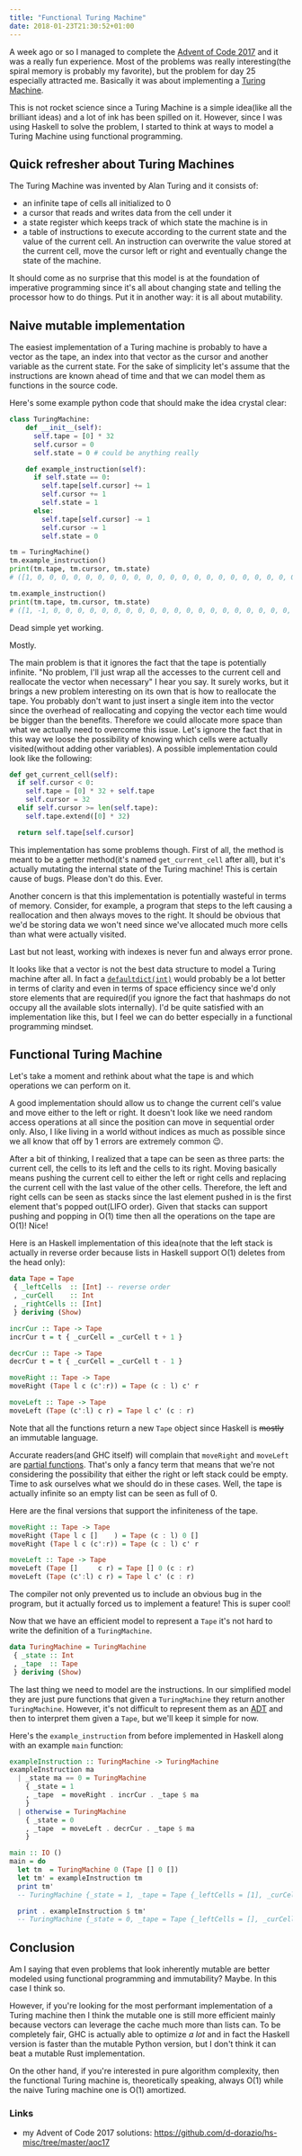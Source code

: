 ```yaml
---
title: "Functional Turing Machine"
date: 2018-01-23T21:30:52+01:00
---
```


A week ago or so I managed to complete the [Advent of Code
2017](http://adventofcode.com/2017) and it was a really fun experience. Most of
the problems was really interesting(the spiral memory is probably my favorite),
but the problem for day 25 especially attracted me. Basically it was about
implementing a [Turing Machine](https://en.wikipedia.org/wiki/Turing_machine).

This is not rocket science since a Turing Machine is a simple idea(like all the
brilliant ideas) and a lot of ink has been spilled on it. However, since I was
using Haskell to solve the problem, I started to think at ways to model a Turing
Machine using functional programming.

## Quick refresher about Turing Machines

The Turing Machine was invented by Alan Turing and it consists of:

- an infinite tape of cells all initialized to 0
- a cursor that reads and writes data from the cell under it
- a state register which keeps track of which state the machine is in
- a table of instructions to execute according to the current state and the
  value of the current cell. An instruction can overwrite the value stored at
  the current cell, move the cursor left or right and eventually change the
  state of the machine.

It should come as no surprise that this model is at the foundation of imperative
programming since it's all about changing state and telling the processor how to
do things. Put it in another way: it is all about mutability.

## Naive mutable implementation

The easiest implementation of a Turing machine is probably to have a vector as
the tape, an index into that vector as the cursor and another variable as the
current state. For the sake of simplicity let's assume that the instructions are
known ahead of time and that we can model them as functions in the source code.

Here's some example python code that should make the idea crystal clear:

```python
class TuringMachine:
    def __init__(self):
      self.tape = [0] * 32
      self.cursor = 0
      self.state = 0 # could be anything really

    def example_instruction(self):
      if self.state == 0:
        self.tape[self.cursor] += 1
        self.cursor += 1
        self.state = 1
      else:
        self.tape[self.cursor] -= 1
        self.cursor -= 1
        self.state = 0

tm = TuringMachine()
tm.example_instruction()
print(tm.tape, tm.cursor, tm.state)
# ([1, 0, 0, 0, 0, 0, 0, 0, 0, 0, 0, 0, 0, 0, 0, 0, 0, 0, 0, 0, 0, 0, 0, 0, 0, 0, 0, 0, 0, 0, 0, 0], 1, 1)

tm.example_instruction()
print(tm.tape, tm.cursor, tm.state)
# ([1, -1, 0, 0, 0, 0, 0, 0, 0, 0, 0, 0, 0, 0, 0, 0, 0, 0, 0, 0, 0, 0, 0, 0, 0, 0, 0, 0, 0, 0, 0, 0], 0, 0)
```

Dead simple yet working.

Mostly.

The main problem is that it ignores the fact that the tape is potentially
infinite. "No problem, I'll just wrap all the accesses to the current cell and
reallocate the vector when necessary" I hear you say. It surely works, but it
brings a new problem interesting on its own that is how to reallocate the tape.
You probably don't want to just insert a single item into the vector since the
overhead of reallocating and copying the vector each time would be bigger than
the benefits. Therefore we could allocate more space than what we actually need
to overcome this issue. Let's ignore the fact that in this way we loose the
possibility of knowing which cells were actually visited(without adding other
variables). A possible implementation could look like the following:

```python
def get_current_cell(self):
  if self.cursor < 0:
    self.tape = [0] * 32 + self.tape
    self.cursor = 32
  elif self.cursor >= len(self.tape):
    self.tape.extend([0] * 32)

  return self.tape[self.cursor]
```

This implementation has some problems though. First of all, the method is meant
to be a getter method(it's named `get_current_cell` after all), but it's
actually mutating the internal state of the Turing machine! This is certain
cause of bugs. Please don't do this. Ever.

Another concern is that this implementation is potentially wasteful in terms of
memory. Consider, for example, a program that steps to the left causing a
reallocation and then always moves to the right. It should be obvious that we'd
be storing data we won't need since we've allocated much more cells than what
were actually visited.

Last but not least, working with indexes is never fun and always error prone.

It looks like that a vector is not the best data structure to model a Turing
machine after all. In fact a
[`defaultdict(int)`](https://docs.python.org/3/library/collections.html) would
probably be a lot better in terms of clarity and even in terms of space
efficiency since we'd only store elements that are required(if you ignore the
fact that hashmaps do not occupy all the available slots internally). I'd be
quite satisfied with an implementation like this, but I feel we can do better
especially in a functional programming mindset.

## Functional Turing Machine

Let's take a moment and rethink about what the tape is and which operations we
can perform on it.

A good implementation should allow us to change the current cell's value and
move either to the left or right. It doesn't look like we need random access
operations at all since the position can move in sequential order only. Also, I
like living in a world without indices as much as possible since we all know
that off by 1 errors are extremely common :wink:.

After a bit of thinking, I realized that a tape can be seen as three parts: the
current cell, the cells to its left and the cells to its right. Moving basically
means pushing the current cell to either the left or right cells and replacing
the current cell with the last value of the other cells. Therefore, the left and
right cells can be seen as stacks since the last element pushed in is the first
element that's popped out(LIFO order). Given that stacks can support pushing and
popping in O(1) time then all the operations on the tape are O(1)! Nice!

Here is an Haskell implementation of this idea(note that the left stack is
actually in reverse order because lists in Haskell support O(1) deletes from the
head only):

```haskell
data Tape = Tape
 { _leftCells  :: [Int] -- reverse order
 , _curCell    :: Int
 , _rightCells :: [Int]
 } deriving (Show)

incrCur :: Tape -> Tape
incrCur t = t { _curCell = _curCell t + 1 }

decrCur :: Tape -> Tape
decrCur t = t { _curCell = _curCell t - 1 }

moveRight :: Tape -> Tape
moveRight (Tape l c (c':r)) = Tape (c : l) c' r

moveLeft :: Tape -> Tape
moveLeft (Tape (c':l) c r) = Tape l c' (c : r)
```

Note that all the functions return a new `Tape` object since Haskell is
~~mostly~~ an immutable language.

Accurate readers(and GHC itself) will complain that `moveRight` and `moveLeft`
are [partial functions](https://en.wikipedia.org/wiki/Partial_function). That's
only a fancy term that means that we're not considering the possibility that
either the right or left stack could be empty. Time to ask ourselves what we
should do in these cases. Well, the tape is actually infinite so an empty list
can be seen as full of 0.

Here are the final versions that support the infiniteness of the tape.

```haskell
moveRight :: Tape -> Tape
moveRight (Tape l c []    ) = Tape (c : l) 0 []
moveRight (Tape l c (c':r)) = Tape (c : l) c' r

moveLeft :: Tape -> Tape
moveLeft (Tape []     c r) = Tape [] 0 (c : r)
moveLeft (Tape (c':l) c r) = Tape l c' (c : r)
```

The compiler not only prevented us to include an obvious bug in the program, but
it actually forced us to implement a feature! This is super cool!

Now that we have an efficient model to represent a `Tape` it's not hard to write
the definition of a `TuringMachine`.

```haskell
data TuringMachine = TuringMachine
 { _state :: Int
 , _tape  :: Tape
 } deriving (Show)
```

The last thing we need to model are the instructions. In our simplified model
they are just pure functions that given a `TuringMachine` they return another
`TuringMachine`. However, it's not difficult to represent them as an
[ADT](https://en.wikipedia.org/wiki/Algebraic_data_type) and then to interpret
them given a `Tape`, but we'll keep it simple for now.

Here's the `example_instruction` from before implemented in Haskell along with
an example `main` function:

```haskell
exampleInstruction :: TuringMachine -> TuringMachine
exampleInstruction ma
  | _state ma == 0 = TuringMachine
    { _state = 1
    , _tape  = moveRight . incrCur . _tape $ ma
    }
  | otherwise = TuringMachine
    { _state = 0
    , _tape  = moveLeft . decrCur . _tape $ ma
    }

main :: IO ()
main = do
  let tm  = TuringMachine 0 (Tape [] 0 [])
  let tm' = exampleInstruction tm
  print tm'
  -- TuringMachine {_state = 1, _tape = Tape {_leftCells = [1], _curCell = 0, _rightCells = []}}

  print . exampleInstruction $ tm'
  -- TuringMachine {_state = 0, _tape = Tape {_leftCells = [], _curCell = 1, _rightCells = [-1]}}
```

## Conclusion

Am I saying that even problems that look inherently mutable are better modeled
using functional programming and immutability? Maybe. In this case I think so.

However, if you're looking for the most performant implementation of a Turing
machine then I think the mutable one is still more efficient mainly because
vectors can leverage the cache much more than lists can. To be completely fair,
GHC is actually able to optimize *a lot* and in fact the Haskell version is
faster than the mutable Python version, but I don't think it can beat a mutable
Rust implementation.

On the other hand, if you're interested in pure algorithm complexity, then the
functional Turing machine is, theoretically speaking, always O(1) while the
naive Turing machine one is O(1) amortized.

### Links

- my Advent of Code 2017 solutions: https://github.com/d-dorazio/hs-misc/tree/master/aoc17
